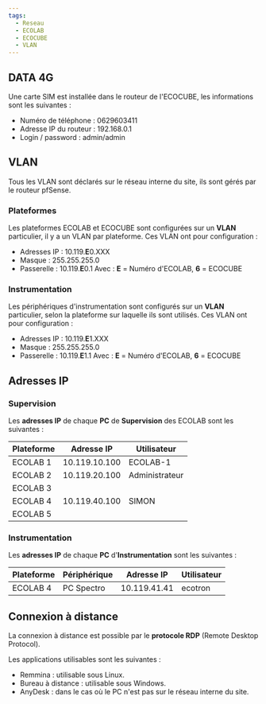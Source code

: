 ```yaml
---
tags:
  - Reseau
  - ECOLAB
  - ECOCUBE
  - VLAN
---
```

## DATA 4G
Une carte SIM est installée dans le routeur de l'ECOCUBE, les informations sont les suivantes :
- Numéro de téléphone : 0629603411
- Adresse IP du routeur : 192.168.0.1
- Login / password : admin/admin

## VLAN
Tous les VLAN sont déclarés sur le réseau interne du site, ils sont gérés par le routeur pfSense.
### Plateformes
Les plateformes ECOLAB et ECOCUBE sont configurées sur un **VLAN** particulier, il y a un VLAN par plateforme.
Ces VLAN ont pour configuration :
- Adresses IP : 10.119.**E**0.XXX
- Masque : 255.255.255.0
- Passerelle : 10.119.**E**0.1
Avec : **E** = Numéro d'ECOLAB, **6** = ECOCUBE

### Instrumentation
Les périphériques d'instrumentation sont configurés sur un **VLAN** particulier, selon la plateforme sur laquelle ils sont utilisés.
Ces VLAN ont pour configuration :
- Adresses IP : 10.119.**E**1.XXX
- Masque : 255.255.255.0
- Passerelle : 10.119.**E**1.1
Avec : **E** = Numéro d'ECOLAB, **6** = ECOCUBE

## Adresses IP
### Supervision
Les **adresses IP** de chaque **PC** de **Supervision** des ECOLAB sont les suivantes :

| Plateforme | Adresse IP    | Utilisateur    |
| ---------- | ------------- | -------------- |
| ECOLAB 1   | 10.119.10.100 | ECOLAB-1       |
| ECOLAB 2   | 10.119.20.100 | Administrateur |
| ECOLAB 3   |               |                |
| ECOLAB 4   | 10.119.40.100 | SIMON          |
| ECOLAB 5   |               |                |

### Instrumentation
Les **adresses IP** de chaque **PC** d'**Instrumentation** sont les suivantes :

| Plateforme | Périphérique | Adresse IP   | Utilisateur |
| ---------- | ------------ | ------------ | ----------- |
| ECOLAB 4   | PC Spectro   | 10.119.41.41 | ecotron     |

## Connexion à distance
La connexion à distance est possible par le **protocole RDP** (Remote Desktop Protocol).

Les applications utilisables sont les suivantes :
- Remmina : utilisable sous Linux.
- Bureau à distance : utilisable sous Windows.
- AnyDesk : dans le cas où le PC n'est pas sur le réseau interne du site.

